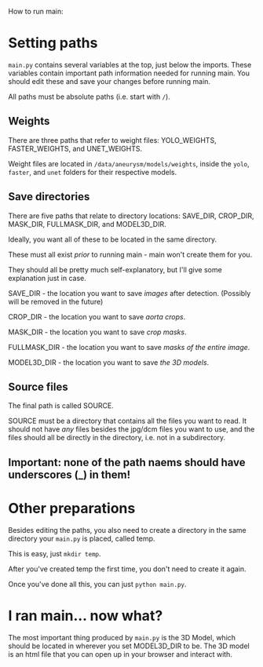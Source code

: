 How to run main:

# Setting paths

`main.py` contains several variables at the top, just below the imports.
These variables contain important path information needed for running
main.
You should edit these and save your changes before running main.

All paths must be absolute paths (i.e. start with `/`).

## Weights

There are three paths that refer to weight files:
YOLO_WEIGHTS, FASTER_WEIGHTS, and UNET_WEIGHTS.

Weight files are located in `/data/aneurysm/models/weights`,
inside the `yolo`, `faster`, and `unet` folders for their respective
models.

## Save directories

There are five paths that relate to directory locations:
SAVE_DIR, CROP_DIR, MASK_DIR, FULLMASK_DIR, and MODEL3D_DIR.

Ideally, you want all of these to be located in the same directory.

These must all exist *prior* to running main - main won't create them
for you.

They should all be pretty much self-explanatory, but I'll give some
explanation just in case.

SAVE_DIR - the location you want to save *images* after detection.
(Possibly will be removed in the future)

CROP_DIR - the location you want to save *aorta crops*.

MASK_DIR - the location you want to save *crop masks*.

FULLMASK_DIR - the location you want to save *masks of the entire image*.

MODEL3D_DIR - the location you want to save *the 3D models*.

## Source files

The final path is called SOURCE.

SOURCE must be a directory that contains all the files you want to read.
It should not have *any* files besides the jpg/dcm files you want to use,
and the files should all be directly in the directory, i.e. not in a
subdirectory.

## Important: none of the path naems should have underscores (_) in them!

# Other preparations

Besides editing the paths, you also need to create a directory in the
same directory your `main.py` is placed, called temp.

This is easy, just `mkdir temp`.

After you've created temp the first time, you don't need to create it
again.

Once you've done all this, you can just `python main.py`.

# I ran main... now what?

The most important thing produced by `main.py` is the 3D Model, which
should be located in wherever you set MODEL3D_DIR to be. The 3D model
is an html file that you can open up in your browser and interact with.  